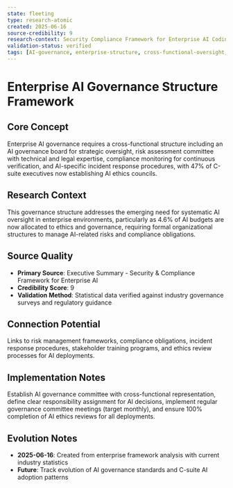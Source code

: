 ```yaml
---
state: fleeting
type: research-atomic
created: 2025-06-16
source-credibility: 9
research-context: Security Compliance Framework for Enterprise AI Coding Assistants
validation-status: verified
tags: [AI-governance, enterprise-structure, cross-functional-oversight, ethics-committee, compliance-monitoring]
---
```


# Enterprise AI Governance Structure Framework

## Core Concept

Enterprise AI governance requires a cross-functional structure including an AI governance board for strategic oversight, risk assessment committee with technical and legal expertise, compliance monitoring for continuous verification, and AI-specific incident response procedures, with 47% of C-suite executives now establishing AI ethics councils.

## Research Context

This governance structure addresses the emerging need for systematic AI oversight in enterprise environments, particularly as 4.6% of AI budgets are now allocated to ethics and governance, requiring formal organizational structures to manage AI-related risks and compliance obligations.

## Source Quality

- **Primary Source**: Executive Summary - Security & Compliance Framework for Enterprise AI
- **Credibility Score**: 9
- **Validation Method**: Statistical data verified against industry governance surveys and regulatory guidance

## Connection Potential

Links to risk management frameworks, compliance obligations, incident response procedures, stakeholder training programs, and ethics review processes for AI deployments.

## Implementation Notes

Establish AI governance committee with cross-functional representation, define clear responsibility assignment for AI decisions, implement regular governance committee meetings (target monthly), and ensure 100% completion of AI ethics reviews for all deployments.

## Evolution Notes

- **2025-06-16**: Created from enterprise framework analysis with current industry statistics
- **Future**: Track evolution of AI governance standards and C-suite AI adoption patterns